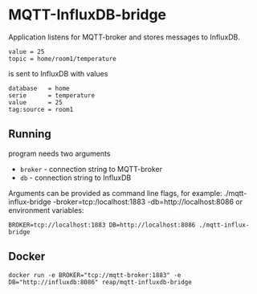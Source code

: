 # MQTT-InfluxDB-bridge

Application listens for MQTT-broker and stores messages to InfluxDB.

    value = 25
    topic = home/room1/temperature

is sent to InfluxDB with values

    database   = home
    serie      = temperature
    value      = 25
    tag:source = room1

## Running

program needs two arguments 
* ```broker``` - connection string to MQTT-broker
* ```db``` - connection string to InfluxDB

Arguments can be provided as command line flags, for example:
    ./mqtt-influx-bridge -broker=tcp:/localhost:1883 -db=http://localhost:8086
or environment variables:

    BROKER=tcp://localhost:1883 DB=http://localhost:8086 ./mqtt-influx-bridge

## Docker

    docker run -e BROKER="tcp://mqtt-broker:1883" -e DB="http://influxdb:8086" reap/mqtt-influxdb-bridge